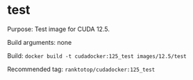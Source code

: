 # test

Purpose: Test image for CUDA 12.5.

Build arguments: none

Build: `docker build -t cudadocker:125_test images/12.5/test`

Recommended tag: `ranktotop/cudadocker:125_test`
